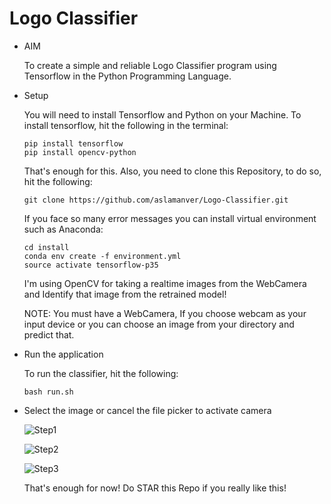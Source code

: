 # Logo Classifier
* AIM

  To create a simple and reliable Logo Classifier program using Tensorflow in the Python Programming Language.
  
  
* Setup

  You will need to install Tensorflow and Python on your Machine.
  To install tensorflow, hit the following in the terminal:
  
      pip install tensorflow
      pip install opencv-python

  That's enough for this.
  Also, you need to clone this Repository, to do so, hit the following:
     
      git clone https://github.com/aslamanver/Logo-Classifier.git

  If you face so many error messages you can install virtual environment such as Anaconda:
  
      cd install
      conda env create -f environment.yml
      source activate tensorflow-p35
     
  I'm using OpenCV for taking a realtime images from the WebCamera and Identify that image from the retrained model!
  
  NOTE: You must have a WebCamera, If you choose webcam as your input device or you can choose an image from your directory and predict that.
       

* Run the application

  To run the classifier, hit the following:
  
      bash run.sh

* Select the image or cancel the file picker to activate camera 
      
     ![Step1](https://i.imgur.com/tapxpvJ.png)
      
     ![Step2](https://i.imgur.com/QMMapMg.png)
      
     ![Step3](https://i.imgur.com/mbgO3NX.png)
      
  That's enough for now!
  Do STAR this Repo if you really like this!


